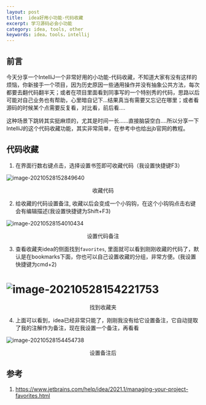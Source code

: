 ```yaml
---
layout: post
title:  idea好用小功能-代码收藏
excerpt: 学习源码必会小功能
category: idea, tools, other
keywords: idea，tools，intellij
---
```




## 前言

今天分享一个IntelliJ一个非常好用的小功能-代码收藏，不知道大家有没有这样的烦恼，你新接手一个项目，因为历史原因一些通用操作并没有抽象公共方法，每次都要去翻代码翻半天；或者在项目里面看到同事写的一个特别秀的代码，思路以后可能对自己业务也有帮助，心里暗自记下...结果真当有需要又忘记在哪里；或者看源码的时候某个点需要反复看，对比看，前后看....

这种场景下跳转其实挺麻烦的，尤其是时间一长......直接脑袋空白....所以分享一下IntelliJ的这个代码收藏功能，其实非常简单，在参考中也给出jb官网的教程。

## 代码收藏

1. 在界面行数右键点击，选择设置书签即可收藏代码（我设置快捷键F3）

![image-20210528152849640](https://mypicgogo.oss-cn-hangzhou.aliyuncs.com/tuchuang20210528152849.png)

<center>收藏代码</center>

2. 给收藏的代码设置备注, 收藏以后会变成一个小钩钩，在这个小钩钩点击右键会有编辑描述(我设置快捷键为Shift+F3)

![image-20210528154010434](https://mypicgogo.oss-cn-hangzhou.aliyuncs.com/tuchuang20210528154010.png)

<center>设置代码备注</center>

3. 查看收藏夹idea的侧面找到```favorites```, 里面就可以看到刚刚收藏的代码了，默认是在bookmarks下面，你也可以自己设置收藏的分组，非常方便。(我设置快捷键为cmd+2)

# ![image-20210528154221753](https://mypicgogo.oss-cn-hangzhou.aliyuncs.com/tuchuang20210528154221.png)

<center>找到收藏夹</center>

4. 上面可以看到，idea已经非常只能了，刚刚我没有给它设置备注，它自动提取了我的注解作为备注，现在我设置一个备注，再看看

![image-20210528154454738](https://mypicgogo.oss-cn-hangzhou.aliyuncs.com/tuchuang20210528154454.png)

<center>设置备注后</center>

## 参考

1. https://www.jetbrains.com/help/idea/2021.1/managing-your-project-favorites.html
